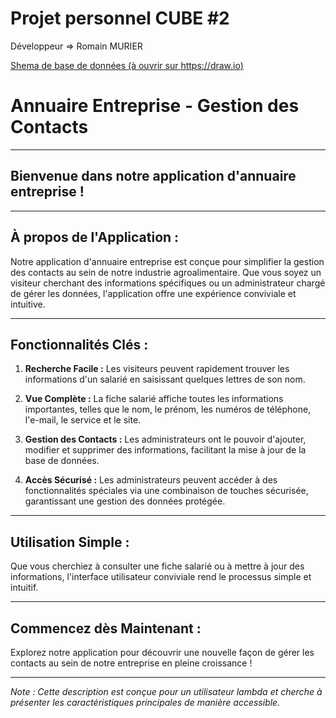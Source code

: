 # Projet personnel CUBE #2

Développeur => Romain MURIER

[Shema de base de données (à ouvrir sur https://draw.io)](https://github.com/RomainMURIER/PROJET-2-CESI-PERSO/blob/master/BDD.drawio)


# Annuaire Entreprise - Gestion des Contacts

---

## Bienvenue dans notre application d'annuaire entreprise !

---

## À propos de l'Application :

Notre application d'annuaire entreprise est conçue pour simplifier la gestion des contacts au sein de notre industrie agroalimentaire. Que vous soyez un visiteur cherchant des informations spécifiques ou un administrateur chargé de gérer les données, l'application offre une expérience conviviale et intuitive.

---

## Fonctionnalités Clés :

1. **Recherche Facile :** Les visiteurs peuvent rapidement trouver les informations d'un salarié en saisissant quelques lettres de son nom.

2. **Vue Complète :** La fiche salarié affiche toutes les informations importantes, telles que le nom, le prénom, les numéros de téléphone, l'e-mail, le service et le site.

3. **Gestion des Contacts :** Les administrateurs ont le pouvoir d'ajouter, modifier et supprimer des informations, facilitant la mise à jour de la base de données.

4. **Accès Sécurisé :** Les administrateurs peuvent accéder à des fonctionnalités spéciales via une combinaison de touches sécurisée, garantissant une gestion des données protégée.

---

## Utilisation Simple :

Que vous cherchiez à consulter une fiche salarié ou à mettre à jour des informations, l'interface utilisateur conviviale rend le processus simple et intuitif.

---

## Commencez dès Maintenant :

Explorez notre application pour découvrir une nouvelle façon de gérer les contacts au sein de notre entreprise en pleine croissance !

---

*Note : Cette description est conçue pour un utilisateur lambda et cherche à présenter les caractéristiques principales de manière accessible.*
